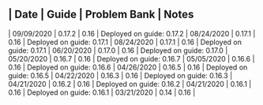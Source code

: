 | Date       |    Guide    |    Problem Bank    | Notes
--------------------------------------------------------
| 09/09/2020 |    0.17.2   |    0.16            | Deployed on guide: 0.17.2
| 08/24/2020 |    0.17.1   |    0.16            | Deployed on guide: 0.17.1
| 08/24/2020 |    0.17.1   |    0.16            | Deployed on guide: 0.17.1
| 06/20/2020 |    0.17.0   |    0.16            | Deployed on guide: 0.17.0
| 05/20/2020 |    0.16.7   |    0.16            | Deployed on guide: 0.16.7
| 05/05/2020 |    0.16.6   |    0.16            | Deployed on guide: 0.16.6
| 04/26/2020 |    0.16.5   |    0.16            | Deployed on guide: 0.16.5
| 04/22/2020 |    0.16.3   |    0.16            | Deployed on guide: 0.16.3
| 04/21/2020 |    0.16.2   |    0.16            | Deployed on guide: 0.16.2
| 04/21/2020 |    0.16.1   |    0.16            | Deployed on guide: 0.16.1
| 03/21/2020 |    0.14     |    0.16            |
